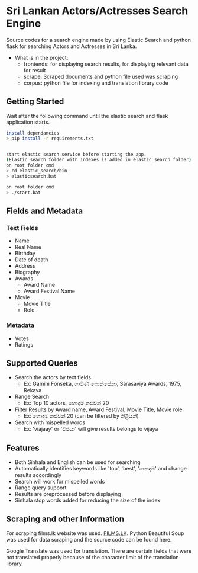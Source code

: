 # Sri Lankan Actors/Actresses Search Engine

Source codes for a search engine made by using Elastic Search and python flask for searching Actors and Actresses in Sri Lanka.
* What is in the project:
  * frontends: for displaying search results, for displaying relevant data for result
  * scrape: Scraped documents and python file used was scraping 
  * corpus: python file for indexing and translation library code
## Getting Started

Wait after the following command until the elastic search and flask application starts.

```bash
install dependancies 
> pip install -r requirements.txt 


start elastic search service before starting the app. 
(Elastic search folder with indexes is added in elastic_search folder)
on root folder cmd
> cd elastic_search/bin
> elasticsearch.bat

on root folder cmd
> ./start.bat
```
## Fields and Metadata
### Text Fields
* Name
* Real Name
* Birthday
* Date of death
* Address
* Biography
* Awards
  * Award Name
  * Award Festival Name
* Movie
  * Movie Title
  * Role
### Metadata
* Votes
* Ratings

## Supported Queries
* Search the actors by text fields
  * Ex: Gamini Fonseka, ගාමිණි ෆොන්සේකා, Sarasaviya Awards, 1975, Rekava
* Range Search
  * Ex: Top 10 actors, හොඳම නළුවන් 20
* Filter Results by Award name, Award Festival, Movie Title, Movie role
  * Ex: හොඳම නළුවන් 20 (can be filtered by නිළියන්)
* Search with mispelled words
  * Ex: 'viajaay' or 'විජයා'  will give results belongs to vijaya

## Features
* Both Sinhala and English can be used for searching
* Automatically identifies keywords like 'top', 'best', 'හොඳම' and change results accordingly
* Search will work for mispelled words
* Range query support
* Results are preprocessed before displaying
* Sinhala stop words added for reducing the size of the index

## Scraping and other Information
For scraping films.lk website was used. 
[FILMS.LK](https://films.lk).
Python Beautiful Soup was used for data scraping and the source code can be found here.

Google Translate was used for translation. There are certain fields that were not translated properly because of the character limit of the translation library.
